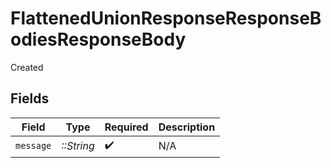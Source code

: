# FlattenedUnionResponseResponseBodiesResponseBody

Created


## Fields

| Field              | Type               | Required           | Description        |
| ------------------ | ------------------ | ------------------ | ------------------ |
| `message`          | *::String*         | :heavy_check_mark: | N/A                |